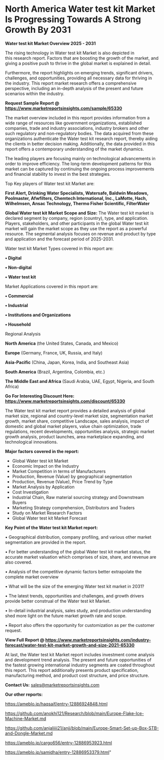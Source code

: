  # North America Water test kit Market Is Progressing Towards A Strong Growth By 2031

<Strong> Water test kit Market Overview 2025 - 2031</strong>

The rising technology in Water test kit Market is also depicted in this research report. Factors that are boosting the growth of the market, and giving a positive push to thrive in the global market is explained in detail.

Furthermore, the report highlights on emerging trends, significant drivers, challenges, and opportunities, providing all necessary data for thriving in the industry. This report market research offers a comprehensive perspective, including an in-depth analysis of the present and future scenarios within the industry.

<strong>Request Sample Report @ <a href=https://www.marketreportsinsights.com/sample/65330>https://www.marketreportsinsights.com/sample/65330</a></strong>

The market overview included in this report provides information from a wide range of resources like government organizations, established companies, trade and industry associations, industry brokers and other such regulatory and non-regulatory bodies. The data acquired from these organizations authenticate the Water test kit research report, thereby aiding the clients in better decision making. Additionally, the data provided in this report offers a contemporary understanding of the market dynamics.

The leading players are focusing mainly on technological advancements in order to improve efficiency. The long-term development patterns for this market can be captured by continuing the ongoing process improvements and financial stability to invest in the best strategies.

Top Key players of Water test kit Market are:

<strong>First Alert, Drinking Water Specialists, Watersafe, Baldwin Meadows, Poolmaster, Afwfilters, Chemtech International, Inc., LaMotte, Hach, Wilhelmsen, Ansac Technology, Thermo Fisher Scientific, FilterWater</strong>

<strong><b>Global Water test kit Market Scope and Size:</b></strong>
The Water test kit market is declared segment by company, region (country), type, and application. Players, stakeholders, and other participants in the global Water test kit market will gain the market scope as they use the report as a powerful resource. The segmental analysis focuses on revenue and product by type and application and the forecast period of 2025-2031.

Water test kit Market Types covered in this report are:

<strong>• Digital

• Non-digital

• Water test kit</strong>

Market Applications covered in this report are:

<strong>• Commercial

• Industrial

• Institutions and Organizations

• Household</strong> 

Regional Analysis

<strong>North America</strong> (the United States, Canada, and Mexico)

<strong>Europe</strong> (Germany, France, UK, Russia, and Italy)

<strong>Asia-Pacific</strong> (China, Japan, Korea, India, and Southeast Asia)

<strong>South America</strong> (Brazil, Argentina, Colombia, etc.)

<strong>The Middle East and Africa</strong> (Saudi Arabia, UAE, Egypt, Nigeria, and South Africa)

<strong>Go For Interesting Discount Here: <a href=https://www.marketreportsinsights.com/discount/65330>https://www.marketreportsinsights.com/discount/65330</a></strong>

The Water test kit market report provides a detailed analysis of global market size, regional and country-level market size, segmentation market growth, market share, competitive Landscape, sales analysis, impact of domestic and global market players, value chain optimization, trade regulations, recent developments, opportunities analysis, strategic market growth analysis, product launches, area marketplace expanding, and technological innovations.

<strong><b>Major factors covered in the report:</b></strong>
<ul>
  <li>Global Water test kit Market </li>
  <li>Economic Impact on the Industry</li>
  <li>Market Competition in terms of Manufacturers</li>
  <li>Production, Revenue (Value) by geographical segmentation</li>
  <li>Production, Revenue (Value), Price Trend by Type</li>
  <li>Market Analysis by Application</li>
  <li>Cost Investigation</li>
  <li>Industrial Chain, Raw material sourcing strategy and Downstream Buyers</li>
  <li>Marketing Strategy comprehension, Distributors and Traders</li>
  <li>Study on Market Research Factors</li>
  <li>Global Water test kit Market Forecast</li>
</ul>

<strong><b>Key Point of the Water test kit Market report:</b></strong>

• Geographical distribution, company profiling, and various other market segmentation are provided in the report.

• For better understanding of the global Water test kit market status, the accurate market valuation which comprises of size, share, and revenue are also covered.

• Analysis of the competitive dynamic factors better extrapolate the complete market overview

• What will be the size of the emerging Water test kit market in 2031?

• The latest trends, opportunities and challenges, and growth drivers provide better construal of the Water test kit Market.

• In-detail industrial analysis, sales study, and production understanding shed more light on the future market growth rate and scope.

• Report also offers the opportunity for customization as per the customer request.

<strong><b>View Full Report @ <a href=https://www.marketreportsinsights.com/industry-forecast/water-test-kit-market-growth-and-size-2021-65330>https://www.marketreportsinsights.com/industry-forecast/water-test-kit-market-growth-and-size-2021-65330</a></b></strong>


At last, the Water test kit Market report includes investment come analysis and development trend analysis. The present and future opportunities of the fastest growing international industry segments are coated throughout this report. This report additionally presents product specification, manufacturing method, and product cost structure, and price structure.

<strong>Contact Us:</strong>
sales@marketreportsinsights.com

<strong>Our other reports:</strong>

<a href=https://ameblo.jp/haqsaif/entry-12886924848.html>https://ameblo.jp/haqsaif/entry-12886924848.html</a>

<a href=https://github.com/anokhi121/Research/blob/main/Europe-Flake-Ice-Machine-Market.md>https://github.com/anokhi121/Research/blob/main/Europe-Flake-Ice-Machine-Market.md</a>

<a href=https://github.com/anjaliiii21/anjj/blob/main/Europe-Smart-Set-up-Box-STB-and-Dongle-Market.md>https://github.com/anjaliiii21/anjj/blob/main/Europe-Smart-Set-up-Box-STB-and-Dongle-Market.md</a>

<a href=https://ameblo.jp/cargo656/entry-12886953923.html>https://ameblo.jp/cargo656/entry-12886953923.html</a>

<a href=https://ameblo.jp/samidha/entry-12886953379.html>https://ameblo.jp/samidha/entry-12886953379.html</a>"
